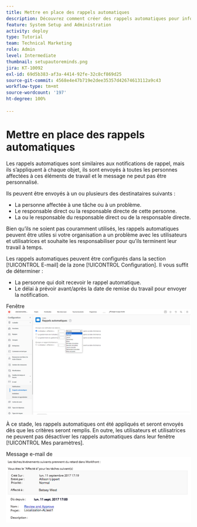 ```yaml
---
title: Mettre en place des rappels automatiques
description: Découvrez comment créer des rappels automatiques pour informer les utilisateurs et utilisatrices que les dates d’achèvement prévues pour les affectations de travail approchent ou sont dépassées.
feature: System Setup and Administration
activity: deploy
type: Tutorial
team: Technical Marketing
role: Admin
level: Intermediate
thumbnail: setupautoreminds.png
jira: KT-10092
exl-id: 69d5b383-af3a-4414-92fe-32c8cf869d25
source-git-commit: 4568e4e47b719e2dee35357d42674613112a9c43
workflow-type: tm+mt
source-wordcount: '197'
ht-degree: 100%

---
```


<!--
this has the same content as the system administrator notification setup and mangement section of the email and inapp notificiations learning path
-->

# Mettre en place des rappels automatiques

Les rappels automatiques sont similaires aux notifications de rappel, mais ils s’appliquent à chaque objet, ils sont envoyés à toutes les personnes affectées à ces éléments de travail et le message ne peut pas être personnalisé.

Ils peuvent être envoyés à un ou plusieurs des destinataires suivants :

* La personne affectée à une tâche ou à un problème.
* Le responsable direct ou la responsable directe de cette personne.
* La ou le responsable du responsable direct ou de la responsable directe.

Bien qu’ils ne soient pas couramment utilisés, les rappels automatiques peuvent être utiles si votre organisation a un problème avec les utilisateurs et utilisatrices et souhaite les responsabiliser pour qu’ils terminent leur travail à temps.

Les rappels automatiques peuvent être configurés dans la section [!UICONTROL E-mail] de la zone [!UICONTROL Configuration]. Il vous suffit de déterminer :

* La personne qui doit recevoir le rappel automatique.
* Le délai à prévoir avant/après la date de remise du travail pour envoyer la notification.

Fenêtre ![[!UICONTROL Rappels automatiques] dans [!UICONTROL Configuration]](assets/admin-fund-automatic-reminders-1.png)

À ce stade, les rappels automatiques ont été appliqués et seront envoyés dès que les critères seront remplis. En outre, les utilisateurs et utilisatrices ne peuvent pas désactiver les rappels automatiques dans leur fenêtre [!UICONTROL Mes paramètres].

Message e-mail de ![[!UICONTROL Rappel automatique]](assets/admin-fund-automatic-reminders-2.png)
